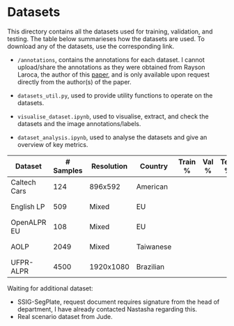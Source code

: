 # Datasets

This directory contains all the datasets used for training, validation, and testing. The table below summarieses how the datasets are used. To download any of the datasets, use the corresponding link.

- `/annotations`, contains the annotations for each dataset. I cannot upload/share the annotations as they were obtained from Rayson Laroca, the author of this [paper](https://arxiv.org/abs/1909.01754), and is only available upon request directly from the author(s) of the paper.

- `datasets_util.py`, used to provide utility functions to operate on the datasets.
- `visualise_dataset.ipynb`, used to visualise, extract, and check the datasets and the image annotations/labels.
- `dataset_analysis.ipynb`, used to analyse the datasets and give an overview of key metrics.


| Dataset      | # Samples | Resolution | Country     | Train % | Val % | Test % | Notes | Link                                                                      |
|--------------|-----------|------------|-------------|---------|-------|--------|------| ---------------------------------------------------------------------------|
| Caltech Cars | 124      | 896x592  | American |       |     |      | car, rear view | [Link](https://www.robots.ox.ac.uk/~vgg/data/cars_markus/cars_markus.tar) |
| English LP | 509      | Mixed  | EU  |       |     |      | car/truck, rear view | [Link](http://www.zemris.fer.hr/projects/LicensePlates/english/baza_slika.zip) |
| OpenALPR EU | 108     | Mixed  | EU  |       |     |      | car, rear/front view | [Link](https://github.com/openalpr/benchmarks/tree/master/endtoend/eu) |
| AOLP | 2049     | Mixed  | Taiwanese  |       |     |      | cars/motorbikes, r/f | [Link](https://github.com/HaoRecog/AOLP) |
| UFPR-ALPR | 4500     | 1920x1080  | Brazilian  |       |     |      | car/motorbike, rear | [Link](https://web.inf.ufpr.br/vri/databases/ufpr-alpr/license-agreement/) |



Waiting for additional dataset:
- SSIG-SegPlate, request document requires signature from the head of department, I have already contacted Nastasha regarding this.
- Real scenario dataset from Jude.